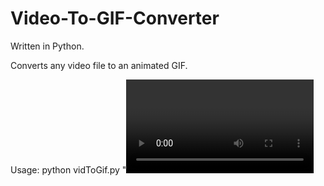 # Video-To-GIF-Converter

Written in Python.

Converts any video file to an animated GIF.

Usage: python vidToGif.py "<video file name to convert> <name of output GIF file>"
